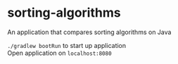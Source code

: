 # sorting-algorithms
An application that compares sorting algorithms on Java

```./gradlew bootRun``` to start up application  
Open application on ```localhost:8080```
